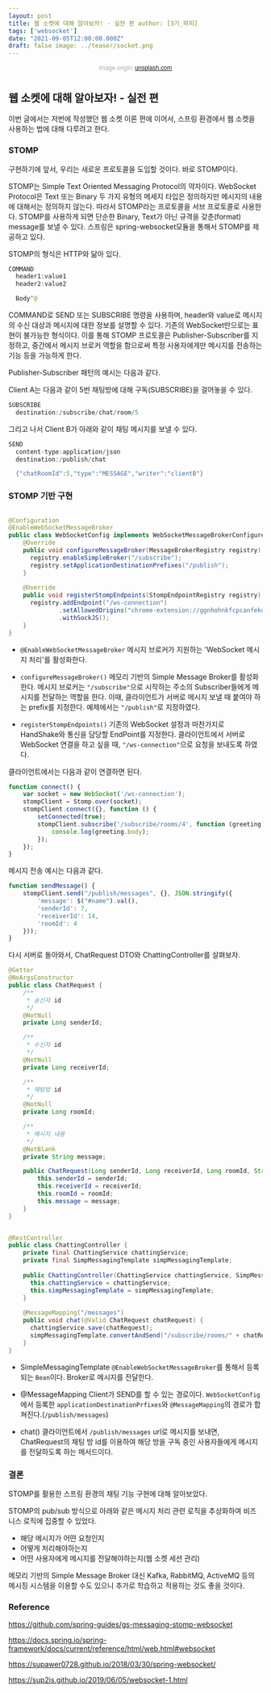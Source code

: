 ```yaml
---
layout: post  
title: 웹 소켓에 대해 알아보자! - 실전 편 author: [3기_파피]
tags: ['websocket']
date: "2021-09-05T12:00:00.000Z"
draft: false image: ../teaser/socket.png
---
```


<p style="font-family: sans-serif; text-align: center; color: #aaa; margin-bottom: 3em; font-size: 85%">image origin: <a href="https://unsplash.com/photos/vT9zeLCOpps">unsplash.com</a></p>

## 웹 소켓에 대해 알아보자! - 실전 편

이번 글에서는 저번에 작성했던 웹 소켓 이론 편에 이어서, 스프링 환경에서 웹 소켓을 사용하는 법에 대해 다루려고 한다.

### STOMP

구현하기에 앞서, 우리는 새로운 프로토콜을 도입할 것이다. 바로 STOMP이다.

STOMP는 Simple Text Oriented Messaging Protocol의 약자이다. WebSocket Protocol은 Text 또는 Binary 두 가지 유형의 메세지 타입은 정의하지만 메시지의 내용에
대해서는 정의하지 않는다. 따라서 STOMP라는 프로토콜을 서브 프로토콜로 사용한다. STOMP를 사용하게 되면 단순한 Binary, Text가 아닌 규격을 갖춘(format) message를 보낼 수 있다.
스프링은 spring-websocket모듈을 통해서 STOMP를 제공하고 있다.

STOMP의 형식은 HTTP와 닮아 있다.

```java
COMMAND
  header1:value1
  header2:value2

  Body^@
```

COMMAND로 SEND 또는 SUBSCRIBE 명령을 사용하며, header와 value로 메시지의 수신 대상과 메시지에 대한 정보를 설명할 수 있다. 기존의 WebSocket만으로는 표현이 불가능한 형식이다.
이를 통해 STOMP 프로토콜은 Publisher-Subscriber를 지정하고, 중간에서 메시지 브로커 역할을 함으로써 특정 사용자에게만 메시지를 전송하는 기능 등을 가능하게 한다.

Publisher-Subscriber 패턴의 예시는 다음과 같다.

Client A는 다음과 같이 5번 채팅방에 대해 구독(SUBSCRIBE)을 걸어놓을 수 있다.

```java
SUBSCRIBE
  destination:/subscribe/chat/room/5
```

그리고 나서 Client B가 아래와 같이 채팅 메시지를 보낼 수 있다.

```java
SEND
  content-type:application/json
  destination:/publish/chat

  {"chatRoomId":5,"type":"MESSAGE","writer":"clientB"}
```

### STOMP 기반 구현

```java

@Configuration
@EnableWebSocketMessageBroker
public class WebSocketConfig implements WebSocketMessageBrokerConfigurer {
    @Override
    public void configureMessageBroker(MessageBrokerRegistry registry) {
      registry.enableSimpleBroker("/subscribe");
      registry.setApplicationDestinationPrefixes("/publish");
    }
    
    @Override
    public void registerStompEndpoints(StompEndpointRegistry registry) {
      registry.addEndpoint("/ws-connection")
              .setAllowedOrigins("chrome-extension://ggnhohnkfcpcanfekomdkjffnfcjnjam")
              .withSockJS();
    }
}
```

- `@EnableWebSocketMessageBroker`
  메시지 브로커가 지원하는 'WebSocket 메시지 처리'를 활성화한다. 
  
- `configureMessageBroker()`
  메모리 기반의 Simple Message Broker를 활성화한다. 메시지 브로커는 `"/subscribe"`으로 시작하는 주소의 Subscriber들에게 메시지를 전달하는 역할을 한다.
  이때, 클라이언트가 서버로 메시지 보낼 때 붙여야 하는 prefix를 지정한다. 예제에서는 `"/publish"`로 지정하였다.
  
- `registerStompEndpoints()`
  기존의 WebSocket 설정과 마찬가지로 HandShake와 통신을 담당할 EndPoint를 지정한다.
  클라이언트에서 서버로 WebSocket 연결을 하고 싶을 때, `"/ws-connection"`으로 요청을 보내도록 하였다.
  
클라이언트에서는 다음과 같이 연결하면 된다.

```javascript
function connect() {
    var socket = new WebSocket('/ws-connection');
    stompClient = Stomp.over(socket);
    stompClient.connect({}, function () {
        setConnected(true);
        stompClient.subscribe('/subscribe/rooms/4', function (greeting) {
            console.log(greeting.body);
        });
    });
}
```

메시지 전송 예시는 다음과 같다.

```javascript
function sendMessage() {
    stompClient.send("/publish/messages", {}, JSON.stringify({
        'message': $("#name").val(),
        'senderId': 7,
        'receiverId': 14,
        'roomId': 4
    }));
}
```
  
다시 서버로 돌아와서, ChatRequest DTO와 ChattingController를 살펴보자.

```java
@Getter
@NoArgsConstructor
public class ChatRequest {
    /**
     * 송신자 id
     */
    @NotNull
    private Long senderId;

    /**
     * 수신자 id
     */
    @NotNull
    private Long receiverId;

    /**
     * 채팅방 id
     */
    @NotNull
    private Long roomId;

    /**
     * 메시지 내용
     */
    @NotBlank
    private String message;

    public ChatRequest(Long senderId, Long receiverId, Long roomId, String message) {
        this.senderId = senderId;
        this.receiverId = receiverId;
        this.roomId = roomId;
        this.message = message;
    }
}

```

```java

@RestController
public class ChattingController {
    private final ChattingService chattingService;
    private final SimpMessagingTemplate simpMessagingTemplate;
  
    public ChattingController(ChattingService chattingService, SimpMessagingTemplate simpMessagingTemplate) {
      this.chattingService = chattingService;
      this.simpMessagingTemplate = simpMessagingTemplate;
    }
    
    @MessageMapping("/messages")
    public void chat(@Valid ChatRequest chatRequest) {
      chattingService.save(chatRequest);
      simpMessagingTemplate.convertAndSend("/subscribe/rooms/" + chatRequest.getRoomId(), chatRequest.getMessage());
    }
}
```
- SimpleMessagingTemplate
  `@EnableWebSocketMessageBroker`를 통해서 등록되는 `Bean`이다. Broker로 메시지를 전달한다.
  
- @MessageMapping
  Client가 SEND를 할 수 있는 경로이다. `WebSocketConfig`에서 등록한 `applicationDestinationPrfixes`와 `@MessageMapping`의 경로가 합쳐진다.(`/publish/messages`)

- chat()
  클라이언트에서 `/publish/messages` url로 메시지를 보내면, ChatRequest의 채팅 방 id를 이용하여 해당 방을 구독 중인 사용자들에게 메시지를 전달하도록 하는 메서드이다.
  
### 결론

STOMP를 활용한 스프링 환경의 채팅 기능 구현에 대해 알아보았다.

STOMP의 pub/sub 방식으로 아래와 같은 메시지 처리 관련 로직을 추상화하여 비즈니스 로직에 집중할 수 있었다.

- 해당 메시지가 어떤 요청인지
- 어떻게 처리해야하는지 
- 어떤 사용자에게 메시지를 전달해야하는지(웹 소켓 세션 관리)

메모리 기반의 Simple Message Broker 대신 Kafka, RabbitMQ, ActiveMQ 등의 메시징 시스템을 이용할 수도 있으니 추가로 학습하고 적용하는 것도 좋을 것이다.

### Reference
https://github.com/spring-guides/gs-messaging-stomp-websocket

https://docs.spring.io/spring-framework/docs/current/reference/html/web.html#websocket

https://supawer0728.github.io/2018/03/30/spring-websocket/

https://sup2is.github.io/2019/06/05/websocket-1.html






